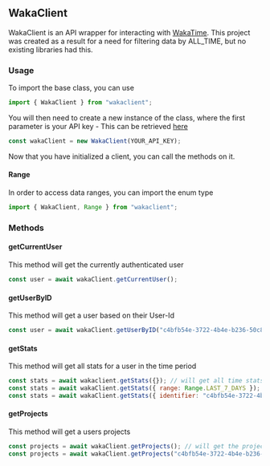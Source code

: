 ## WakaClient
WakaClient is an API wrapper for interacting with [WakaTime](https://wakatime.com). This project was created as a result for a need for filtering data by ALL_TIME, but no existing libraries had this.

### Usage
To import the base class, you can use
```js
import { WakaClient } from "wakaclient";
```
You will then need to create a new instance of the class, where the first parameter is your API key - This can be retrieved [here](https://wakatime.com/settings/api-key)
```js
const wakaClient = new WakaClient(YOUR_API_KEY);
```
Now that you have initialized a client, you can call the methods on it.
#### Range
In order to access data ranges, you can import the enum type
```js
import { WakaClient, Range } from "wakaclient";
```

### Methods
#### getCurrentUser
This method will get the currently authenticated user
```js
const user = await wakaClient.getCurrentUser();
```
#### getUserByID
This method will get a user based on their User-Id
```js
const user = await wakaClient.getUserByID("c4bfb54e-3722-4b4e-b236-50c8d60077d1");
```
#### getStats
This method will get all stats for a user in the time period
```js
const stats = await wakaclient.getStats({}); // will get all time stats for the current user
const stats = await wakaClient.getStats({ range: Range.LAST_7_DAYS }); // will get stats for the last 7 days for the current user
const stats = await wakaClient.getStats({ identifier: "c4bfb54e-3722-4b4e-b236-50c8d60077d1", range: Range.LAST_7_DAYS }); // will get stats for the last 7 days of the user supplied
```
#### getProjects
This method will get a users projects 
```js
const projects = await wakaClient.getProjects(); // will get the projects for the current user
const projects = await wakaClient.getProjects("c4bfb54e-3722-4b4e-b236-50c8d60077d1"); // will get the projects for the user
```